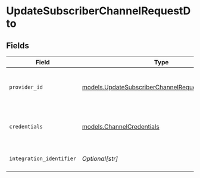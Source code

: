 # UpdateSubscriberChannelRequestDto


## Fields

| Field                                                                                                          | Type                                                                                                           | Required                                                                                                       | Description                                                                                                    |
| -------------------------------------------------------------------------------------------------------------- | -------------------------------------------------------------------------------------------------------------- | -------------------------------------------------------------------------------------------------------------- | -------------------------------------------------------------------------------------------------------------- |
| `provider_id`                                                                                                  | [models.UpdateSubscriberChannelRequestDtoProviderID](../models/updatesubscriberchannelrequestdtoproviderid.md) | :heavy_check_mark:                                                                                             | The provider identifier for the credentials                                                                    |
| `credentials`                                                                                                  | [models.ChannelCredentials](../models/channelcredentials.md)                                                   | :heavy_check_mark:                                                                                             | Credentials payload for the specified provider                                                                 |
| `integration_identifier`                                                                                       | *Optional[str]*                                                                                                | :heavy_minus_sign:                                                                                             | The integration identifier                                                                                     |